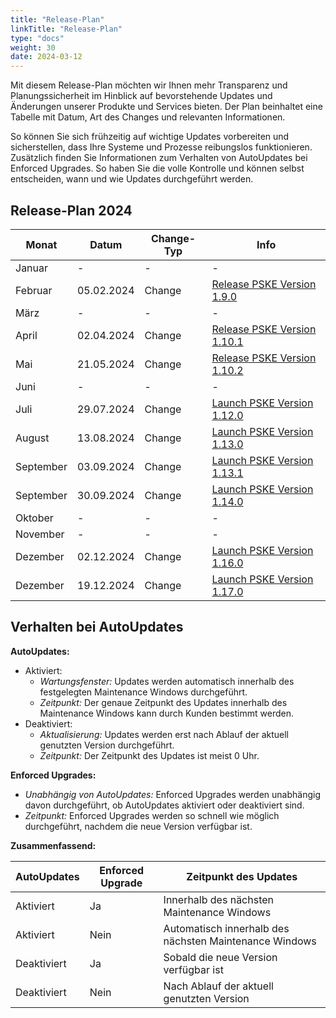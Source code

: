 ```yaml
---
title: "Release-Plan"
linkTitle: "Release-Plan"
type: "docs"
weight: 30
date: 2024-03-12
---
```


Mit diesem Release-Plan möchten wir Ihnen mehr Transparenz und Planungssicherheit im Hinblick auf bevorstehende Updates und Änderungen unserer Produkte und Services bieten. Der Plan beinhaltet eine Tabelle mit Datum, Art des Changes und relevanten Informationen.

So können Sie sich frühzeitig auf wichtige Updates vorbereiten und sicherstellen, dass Ihre Systeme und Prozesse reibungslos funktionieren. Zusätzlich finden Sie Informationen zum Verhalten von AutoUpdates bei Enforced Upgrades. So haben Sie die volle Kontrolle und können selbst entscheiden, wann und wie Updates durchgeführt werden.

## Release-Plan 2024

| Monat | Datum | Change-Typ | Info |
| --- | --- | --- | --- |
| Januar | - | - | - |
| Februar | 05.02.2024 | Change | [Release PSKE Version 1.9.0](https://docs.plusserver.com/de/container/managed-kubernetes/releasenotes/notes/1-9-0/) |
| März | - | - | - |
| April | 02.04.2024 | Change | [Release PSKE Version 1.10.1](https://docs.plusserver.com/de/container/managed-kubernetes/releasenotes/notes/1-10-1/) |
| Mai | 21.05.2024 | Change | [Release PSKE Version 1.10.2](https://docs.plusserver.com/de/container/managed-kubernetes/releasenotes/notes/1-10-2/) |
| Juni | - | - | - |
| Juli | 29.07.2024 | Change | [Launch PSKE Version 1.12.0](https://docs.plusserver.com/de/container/managed-kubernetes/releasenotes/notes/1-12-0/) |
| August| 13.08.2024 | Change | [Launch PSKE Version 1.13.0](https://docs.plusserver.com/de/container/managed-kubernetes/releasenotes/notes/1-13-0/) |
| September | 03.09.2024 | Change | [Launch PSKE Version 1.13.1](https://docs.plusserver.com/de/container/managed-kubernetes/releasenotes/notes/1-13-1/) |
| September | 30.09.2024 | Change | [Launch PSKE Version 1.14.0](https://docs.plusserver.com/de/container/managed-kubernetes/releasenotes/notes/1-14-0/) |
| Oktober | - | - | - |
| November | - | - | - |
| Dezember | 02.12.2024 | Change | [Launch PSKE Version 1.16.0](https://docs.plusserver.com/de/container/managed-kubernetes/releasenotes/notes/1-16-0/) |
| Dezember | 19.12.2024 | Change | [Launch PSKE Version 1.17.0](https://docs.plusserver.com/de/container/managed-kubernetes/releasenotes/notes/1-17-0/) |

## Verhalten bei AutoUpdates

**AutoUpdates:**
- Aktiviert:
  - *Wartungsfenster:* Updates werden automatisch innerhalb des festgelegten Maintenance Windows durchgeführt.
  - *Zeitpunkt:* Der genaue Zeitpunkt des Updates innerhalb des Maintenance Windows kann durch Kunden bestimmt werden.
- Deaktiviert:
  - *Aktualisierung:* Updates werden erst nach Ablauf der aktuell genutzten Version durchgeführt.
  - *Zeitpunkt:* Der Zeitpunkt des Updates ist meist 0 Uhr.

**Enforced Upgrades:**
- *Unabhängig von AutoUpdates:* Enforced Upgrades werden unabhängig davon durchgeführt, ob AutoUpdates aktiviert oder deaktiviert sind.
- *Zeitpunkt:* Enforced Upgrades werden so schnell wie möglich durchgeführt, nachdem die neue Version verfügbar ist.

**Zusammenfassend:**

| AutoUpdates | Enforced Upgrade | Zeitpunkt des Updates |
| --- | --- | --- |
| Aktiviert | Ja | Innerhalb des nächsten Maintenance Windows |
| Aktiviert | Nein | Automatisch innerhalb des nächsten Maintenance Windows |
| Deaktiviert | Ja | Sobald die neue Version verfügbar ist |
| Deaktiviert | Nein | Nach Ablauf der aktuell genutzten Version |
